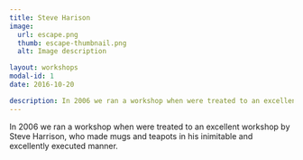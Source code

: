 ```yaml
---
title: Steve Harison
image:
  url: escape.png
  thumb: escape-thumbnail.png
  alt: Image description

layout: workshops
modal-id: 1
date: 2016-10-20

description: In 2006 we ran a workshop when were treated to an excellent workshop by Steve Harrison, who made mugs and teapots in his inimitable and excellently executed manner.
---
```

In 2006 we ran a workshop when were treated to an excellent workshop by Steve Harrison, who made mugs and teapots in his inimitable and excellently executed manner.
